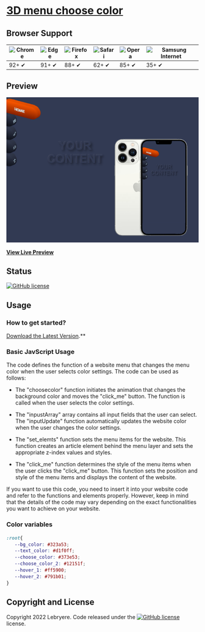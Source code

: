 # [3D menu choose color](https://lebryere.github.io/3D_menu_choose_color/)

## Browser Support

![Chrome](https://raw.githubusercontent.com/alrra/browser-logos/master/src/chrome/chrome_48x48.png) | ![Edge](https://raw.githubusercontent.com/alrra/browser-logos/master/src/edge/edge_48x48.png) | ![Firefox](https://raw.githubusercontent.com/alrra/browser-logos/master/src/firefox/firefox_48x48.png) | ![Safari](https://raw.githubusercontent.com/alrra/browser-logos/master/src/safari/safari_48x48.png) | ![Opera](https://raw.githubusercontent.com/alrra/browser-logos/master/src/opera/opera_48x48.png) | ![Samsung Internet](https://raw.githubusercontent.com/alrra/browser-logos/master/src/samsung-internet/samsung-internet_48x48.png)
--- | --- | --- | --- | --- | --- |
92+ ✔ | 91+ ✔ | 88+ ✔ | 62+ ✔ | 85+ ✔ | 35+ ✔ |

## Preview

[![Resume Preview](https://raw.githubusercontent.com/LeBryere/3D_menu_choose_color/master/preview.png)](https://lebryere.github.io/3D_menu_choose_color/)

**[View Live Preview](https://lebryere.github.io/3D_menu_choose_color/)**

## Status

[![GitHub license](https://img.shields.io/badge/license-MIT-green?&style=plastic)](https://raw.githubusercontent.com/LeBryere/3D_menu_choose_color/master/LICENSE)

## Usage

### How to get started?
[Download the Latest Version](https://github.com/LeBryere/3D_menu_choose_color.git).**

### Basic JavScript Usage

The code defines the function of a website menu that changes the menu color when the user selects color settings. The code can be used as follows:

- The "choosecolor" function initiates the animation that changes the background color and moves the "click_me" button. The function is called when the user selects the color settings.

- The "inpustArray" array contains all input fields that the user can select. The "inputUpdate" function automatically updates the website color when the user changes the color settings.

- The "set_elemts" function sets the menu items for the website. This function creates an article element behind the menu layer and sets the appropriate z-index values and styles.

- The "click_me" function determines the style of the menu items when the user clicks the "click_me" button. This function sets the position and style of the menu items and displays the content of the website.

If you want to use this code, you need to insert it into your website code and refer to the functions and elements properly. However, keep in mind that the details of the code may vary depending on the exact functionalities you want to achieve on your website.

### Color variables
```css
:root{
   --bg_color: #323a53;
   --text_color: #d1f0ff;
   --choose_color: #373e53;
   --choose_color_2: #12151f;
   --hover_1: #ff5900;
   --hover_2: #791b01;
}
```

## Copyright and License

Copyright 2022 Lebryere. Code released under the [![GitHub license](https://img.shields.io/badge/license-MIT-green?&style=plastic)](https://raw.githubusercontent.com/LeBryere/3D_menu_choose_color/master/LICENSE)
 license.
